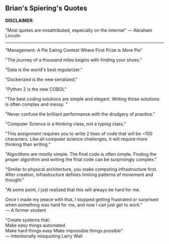 Brian's Spiering's Quotes
-------

__DISCLAIMER__: 

"Most quotes are misattributed, especially on the Internet"
— Abraham Lincoln

------

"Management: A Pie Eating Contest Where First Prize is More Pie"

"The journey of a thousand miles begins with finding your shoes."

"Data is the world's best regularizer."

"Dockerized is the new serialized."

"Python 2 is the new COBOL"

"The best coding solutions are simple and elegant. Writing those solutions is often complex and messy. "

"Never confuse the brilliant performance with the drudgery of practice."

"Computer Science is a thinking class, not a typing class."

"This assignment requires you to write 2 lines of code that will be ~100 characters. Like all computer science challenges, it will require more thinking than writing."

"Algorithms are mostly simple.
The final code is often simple.
Finding the proper algorithm and writing the final code can be surprisingly complex."

"Similar to physical architecture, you make computing infrastructure first. After creation, infrastructure defines limiting patterns of movement and thought."

"At some point, I just realized that this will always be hard for me. 

Once I made my peace with that, I stopped getting frustrated or surprised when something was hard for me, and now I can just get to work."  
— A former student

"Create systems that:    
Make easy things automated  
Make hard things easy 
Make impossible things possible"  
— Intentionally misquoting Larry Wall
